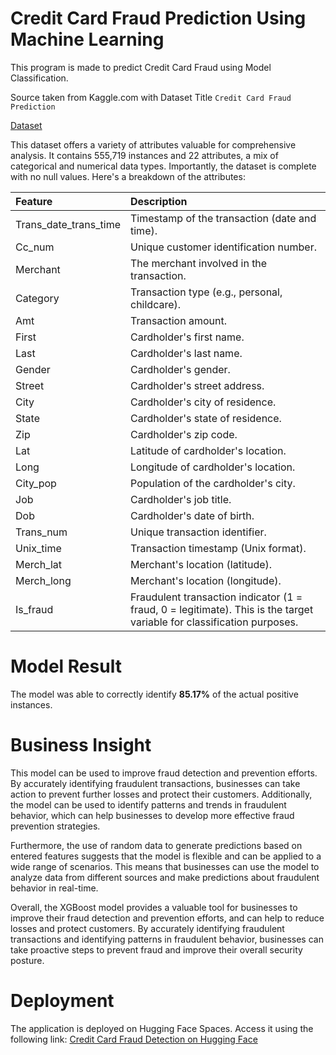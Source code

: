 # Credit Card Fraud Prediction Using Machine Learning

This program is made to predict Credit Card Fraud using Model Classification.

Source taken from Kaggle.com with Dataset Title `Credit Card Fraud Prediction`

[Dataset](https://www.kaggle.com/datasets/kelvinkelue/credit-card-fraud-prediction/data)

This dataset offers a variety of attributes valuable for comprehensive analysis. It contains 555,719 instances and 22 attributes, a mix of categorical and numerical data types. Importantly, the dataset is complete with no null values. Here's a breakdown of the attributes:

| Feature | Description |
| :--- | :--- |
| Trans_date_trans_time | Timestamp of the transaction (date and time).|
| Cc_num | Unique customer identification number. |
| Merchant | The merchant involved in the transaction. |
| Category | Transaction type (e.g., personal, childcare). |
| Amt | Transaction amount. |
| First | Cardholder's first name. |
| Last | Cardholder's last name. |
| Gender | Cardholder's gender. |
| Street | Cardholder's street address. |
| City | Cardholder's city of residence. |
| State | Cardholder's state of residence. |
| Zip | Cardholder's zip code. |
| Lat | Latitude of cardholder's location. |
| Long | Longitude of cardholder's location. |
| City_pop | Population of the cardholder's city. |
| Job | Cardholder's job title. |
| Dob | Cardholder's date of birth. |
| Trans_num | Unique transaction identifier. |
| Unix_time | Transaction timestamp (Unix format). |
| Merch_lat | Merchant's location (latitude). |
| Merch_long | Merchant's location (longitude). |
| Is_fraud | Fraudulent transaction indicator (1 = fraud, 0 = legitimate). This is the target variable for classification purposes.|

# Model Result
The model was able to correctly identify **85.17%** of the actual positive instances.

# Business Insight

This model can be used to improve fraud detection and prevention efforts. By accurately identifying fraudulent transactions, businesses can take action to prevent further losses and protect their customers. Additionally, the model can be used to identify patterns and trends in fraudulent behavior, which can help businesses to develop more effective fraud prevention strategies.

Furthermore, the use of random data to generate predictions based on entered features suggests that the model is flexible and can be applied to a wide range of scenarios. This means that businesses can use the model to analyze data from different sources and make predictions about fraudulent behavior in real-time.

Overall, the XGBoost model provides a valuable tool for businesses to improve their fraud detection and prevention efforts, and can help to reduce losses and protect customers. By accurately identifying fraudulent transactions and identifying patterns in fraudulent behavior, businesses can take proactive steps to prevent fraud and improve their overall security posture.

# Deployment
The application is deployed on Hugging Face Spaces. Access it using the following link:
[Credit Card Fraud Detection on Hugging Face](https://huggingface.co/spaces/Reaumur/Credit-Card-Fraud-Detection)
